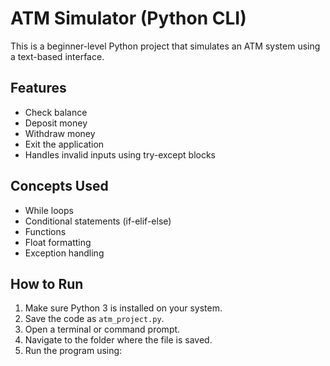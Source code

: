 # ATM Simulator (Python CLI)

This is a beginner-level Python project that simulates an ATM system using a text-based interface.

## Features
- Check balance
- Deposit money
- Withdraw money
- Exit the application
- Handles invalid inputs using try-except blocks

## Concepts Used
- While loops
- Conditional statements (if-elif-else)
- Functions
- Float formatting
- Exception handling

## How to Run
1. Make sure Python 3 is installed on your system.
2. Save the code as `atm_project.py`.
3. Open a terminal or command prompt.
4. Navigate to the folder where the file is saved.
5. Run the program using:
